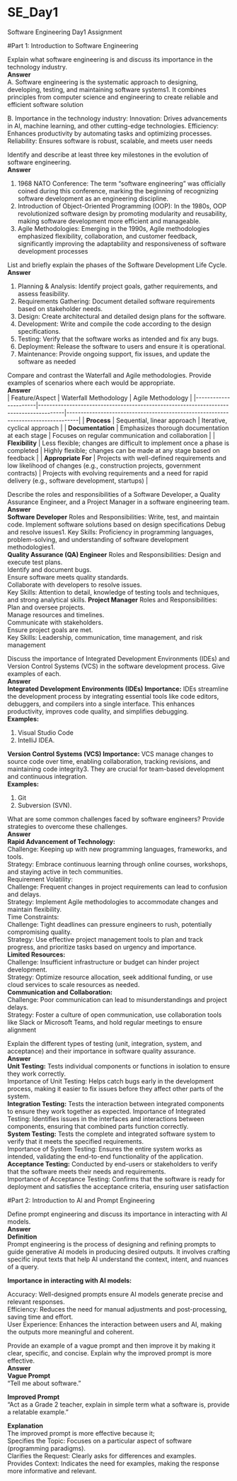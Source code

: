 # SE_Day1
Software Engineering Day1 Assignment

#Part 1: Introduction to Software Engineering

Explain what software engineering is and discuss its importance in the technology industry.   
**Answer**  
A. Software engineering is the systematic approach to designing, developing, testing, and maintaining software systems1. It combines principles from computer science and engineering to create reliable and efficient software solution

B. Importance in the technology industry:
Innovation: Drives advancements in AI, machine learning, and other cutting-edge technologies.
Efficiency: Enhances productivity by automating tasks and optimizing processes.
Reliability: Ensures software is robust, scalable, and meets user needs

Identify and describe at least three key milestones in the evolution of software engineering.   
**Answer**   
1. 1968 NATO Conference: The term “software engineering” was officially coined during this conference, marking the beginning of recognizing software development as an engineering discipline.
2. Introduction of Object-Oriented Programming (OOP): In the 1980s, OOP revolutionized software design by promoting modularity and reusability, making software development more efficient and manageable.
3. Agile Methodologies: Emerging in the 1990s, Agile methodologies emphasized flexibility, collaboration, and customer feedback, significantly improving the adaptability and responsiveness of software development processes

List and briefly explain the phases of the Software Development Life Cycle.   
**Answer**   
1. Planning & Analysis: Identify project goals, gather requirements, and assess feasibility.
2. Requirements Gathering: Document detailed software requirements based on stakeholder needs.
3. Design: Create architectural and detailed design plans for the software.
4. Development: Write and compile the code according to the design specifications.
5. Testing: Verify that the software works as intended and fix any bugs.
6. Deployment: Release the software to users and ensure it is operational.
7. Maintenance: Provide ongoing support, fix issues, and update the software as needed

Compare and contrast the Waterfall and Agile methodologies. Provide examples of scenarios where each would be appropriate.  
**Answer**     
| Feature/Aspect       | Waterfall Methodology                                                                 | Agile Methodology                                                                 |
|----------------------|---------------------------------------------------------------------------------------|----------------------------------------------------------------------------------|
| **Process**          | Sequential, linear approach                                                           | Iterative, cyclical approach                                                      |
| **Documentation**    | Emphasizes thorough documentation at each stage                                       | Focuses on regular communication and collaboration                                |
| **Flexibility**      | Less flexible; changes are difficult to implement once a phase is completed           | Highly flexible; changes can be made at any stage based on feedback               |
| **Appropriate For**  | Projects with well-defined requirements and low likelihood of changes (e.g., construction projects, government contracts) | Projects with evolving requirements and a need for rapid delivery (e.g., software development, startups) |

Describe the roles and responsibilities of a Software Developer, a Quality Assurance Engineer, and a Project Manager in a software engineering team.   
**Answer**     
**Software Developer** Roles and Responsibilities:
Write, test, and maintain code. 
Implement software solutions based on design specifications
Debug and resolve issues1.
Key Skills: Proficiency in programming languages, problem-solving, and understanding of software development methodologies1.   
**Quality Assurance (QA) Engineer** Roles and Responsibilities: 
Design and execute test plans.  
Identify and document bugs.  
Ensure software meets quality standards.  
Collaborate with developers to resolve issues.  
Key Skills: Attention to detail, knowledge of testing tools and techniques, and strong analytical skills.
**Project Manager** Roles and Responsibilities:  
Plan and oversee projects.  
Manage resources and timelines.  
Communicate with stakeholders.  
Ensure project goals are met.  
Key Skills: Leadership, communication, time management, and risk management   

Discuss the importance of Integrated Development Environments (IDEs) and Version Control Systems (VCS) in the software development process. Give examples of each.   
**Answer**   
**Integrated Development Environments (IDEs) Importance:** IDEs streamline the development process by integrating essential tools like code editors, debuggers, and compilers into a single interface. This enhances productivity, improves code quality, and simplifies debugging.  
**Examples:**   
1. Visual Studio Code
2. IntelliJ IDEA.

**Version Control Systems (VCS) Importance:** VCS manage changes to source code over time, enabling collaboration, tracking revisions, and maintaining code integrity3. They are crucial for team-based development and continuous integration.  
**Examples:**  
1. Git
2. Subversion (SVN).

What are some common challenges faced by software engineers? Provide strategies to overcome these challenges.  
**Answer**   
**Rapid Advancement of Technology:**  
Challenge: Keeping up with new programming languages, frameworks, and tools.  
Strategy: Embrace continuous learning through online courses, workshops, and staying active in tech communities.  
Requirement Volatility:  
Challenge: Frequent changes in project requirements can lead to confusion and delays.  
Strategy: Implement Agile methodologies to accommodate changes and maintain flexibility.  
Time Constraints:  
Challenge: Tight deadlines can pressure engineers to rush, potentially compromising quality.  
Strategy: Use effective project management tools to plan and track progress, and prioritize tasks based on urgency and importance.  
**Limited Resources:**  
Challenge: Insufficient infrastructure or budget can hinder project development.  
Strategy: Optimize resource allocation, seek additional funding, or use cloud services to scale resources as needed.  
**Communication and Collaboration:**  
Challenge: Poor communication can lead to misunderstandings and project delays.  
Strategy: Foster a culture of open communication, use collaboration tools like Slack or Microsoft Teams, and hold 
 regular meetings to ensure alignment  

Explain the different types of testing (unit, integration, system, and acceptance) and their importance in software quality assurance.  
**Answer**  
**Unit Testing:** Tests individual components or functions in isolation to ensure they work correctly.  
Importance of Unit Testing: Helps catch bugs early in the development process, making it easier to fix issues before they affect other parts of the system.  
**Integration Testing:** Tests the interaction between integrated components to ensure they work together as expected.
Importance of Integrated Testing: Identifies issues in the interfaces and interactions between components, ensuring that combined parts function correctly.  
**System Testing:** Tests the complete and integrated software system to verify that it meets the specified requirements.  
Importance of System Testing: Ensures the entire system works as intended, validating the end-to-end functionality of the application.  
**Acceptance Testing:** Conducted by end-users or stakeholders to verify that the software meets their needs and requirements.  
Importance of Acceptance Testing: Confirms that the software is ready for deployment and satisfies the acceptance criteria, ensuring user satisfaction  

#Part 2: Introduction to AI and Prompt Engineering


Define prompt engineering and discuss its importance in interacting with AI models.  
**Answer**  
**Definition**  
Prompt engineering is the process of designing and refining prompts to guide generative AI models in producing desired outputs. It involves crafting specific input texts that help AI understand the context, intent, and nuances of a query.  

**Importance in interacting with AI models:**  
  
Accuracy: Well-designed prompts ensure AI models generate precise and relevant responses.  
Efficiency: Reduces the need for manual adjustments and post-processing, saving time and effort.  
User Experience: Enhances the interaction between users and AI, making the outputs more meaningful and coherent.    

Provide an example of a vague prompt and then improve it by making it clear, specific, and concise. Explain why the improved prompt is more effective.  
**Answer**  
**Vague Prompt**  
“Tell me about software.”  

**Improved Prompt**  
“Act as a Grade 2 teacher, explain in simple term what a software is, provide a relatable example.”  

**Explanation**  
The improved prompt is more effective because it;  
Specifies the Topic: Focuses on a particular aspect of software (programming paradigms).  
Clarifies the Request: Clearly asks for differences and examples.  
Provides Context: Indicates the need for examples, making the response more informative and relevant.  
